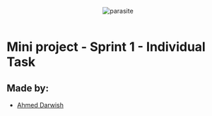 
<p align="center">
<img src="http://i63.tinypic.com/rububs.jpg" alt="parasite" />
<br />
<br />
</p>

# Mini project - Sprint 1 - Individual Task
## Made by:
  - [Ahmed Darwish](https://github.com/Shiro-Raven)
